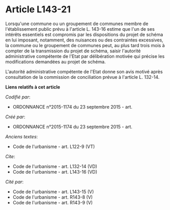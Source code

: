 # Article L143-21

Lorsqu'une commune ou un groupement de communes membre de l'établissement public prévu à l'article L. 143-16 estime que l'un
de ses intérêts essentiels est compromis par les dispositions du projet de schéma en lui imposant, notamment, des nuisances
ou des contraintes excessives, la commune ou le groupement de communes peut, au plus tard trois mois à compter de la
transmission du projet de schéma, saisir l'autorité administrative compétente de l'Etat par délibération motivée qui précise
les modifications demandées au projet de schéma. 

L'autorité administrative compétente de l'Etat donne son avis motivé après consultation de la commission de conciliation
prévue à l'article L. 132-14.

**Liens relatifs à cet article**

_Codifié par_:

  - ORDONNANCE n°2015-1174 du 23 septembre 2015 - art.

_Créé par_:

  - ORDONNANCE n°2015-1174 du 23 septembre 2015 - art.

_Anciens textes_:

  - Code de l'urbanisme - art. L122-9 (VT)

_Cite_:

  - Code de l'urbanisme - art. L132-14 (VD)
  - Code de l'urbanisme - art. L143-16 (VD)

_Cité par_:

  - Code de l'urbanisme - art. L143-15 (V)
  - Code de l'urbanisme - art. R143-8 (V)
  - Code de l'urbanisme - art. R143-9 (V)
